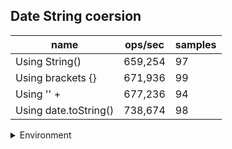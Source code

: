 ## Date String coersion

|name|ops/sec|samples|
|-|-|-|
|Using String()|659,254|97|
|Using brackets {}|671,936|99|
|Using '' + |677,236|94|
|Using date.toString()|738,674|98|


<details>
<summary>Environment</summary>

* __Machine:__ linux x64 | 2 vCPUs | 6.8GB Mem
* __Run:__ Sat Oct 21 2023 12:43:20 GMT+0000 (Coordinated Universal Time)
</details>

<!--
{"environment":{"platform":"linux","arch":"x64","cpus":2,"totalMemory":6.7597503662109375},"benchmarks":[{"name":"Using String()","opsSec":659253.5212277741,"samples":6},{"name":"Using brackets {}","opsSec":671935.8700392772,"samples":3},{"name":"Using '' + ","opsSec":677236.4173883579,"samples":6},{"name":"Using date.toString()","opsSec":738673.67450796,"samples":6}]}-->
